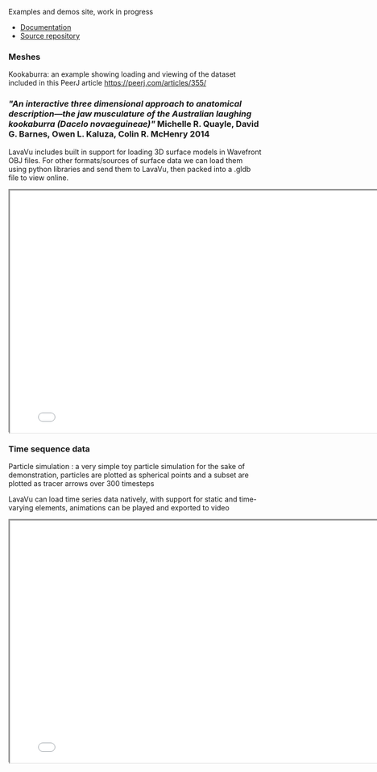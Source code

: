 
Examples and demos site, work in progress

- [Documentation](/Documentation)
- [Source repository](github.com/lavavu/LavaVu)

### Meshes

Kookaburra: an example showing loading and viewing of the dataset included in this PeerJ article https://peerj.com/articles/355/

### *\"An interactive three dimensional approach to anatomical description—the jaw musculature of the Australian laughing kookaburra (Dacelo novaeguineae)\"*  Michelle R. Quayle, David G. Barnes, Owen L. Kaluza, Colin R. McHenry 2014

LavaVu includes built in support for loading 3D surface models in Wavefront OBJ files.
For other formats/sources of surface data we can load them using python libraries and send them to LavaVu, then packed into a .gldb file to view online.

<div class="resizer" style="width: 800px; height: 480px; border: 1px solid #888"><iframe class="resized" src="webview.html?kookaburra.gldb&background=white" style="width: 100%; height: 100%; border: 1px solid #888\"></iframe></div>


### Time sequence data

Particle simulation : a very simple toy particle simulation for the sake of demonstration, particles are plotted as spherical points and a subset are plotted as tracer arrows over 300 timesteps

LavaVu can load time series data natively, with support for static and time-varying elements, animations can be played and exported to video

<div class="resizer" style="width: 800px; height: 480px; border: 1px solid #888"><iframe class="resized" src="webview.html?particles.gldb&-c1&play" style="width: 100%; height: 100%; border: 1px solid #888\"></iframe></div>


